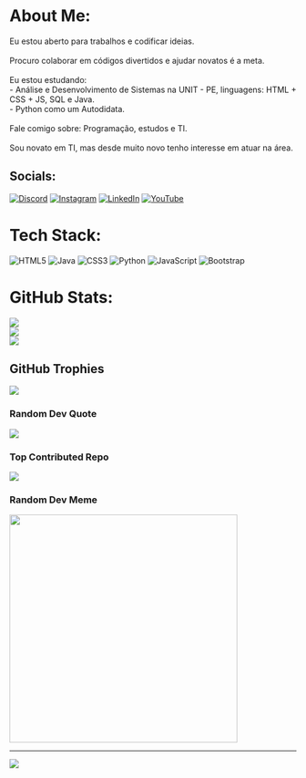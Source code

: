 # About Me:
Eu estou aberto para trabalhos e codificar ideias.<br><br>Procuro colaborar em códigos divertidos e ajudar novatos é a meta.<br><br>Eu estou estudando:<br> - Análise e Desenvolvimento de Sistemas na UNIT - PE, linguagens: HTML + CSS + JS, SQL e Java.<br> - Python como um Autodidata.<br><br>Fale comigo sobre: Programação, estudos e TI.<br><br>Sou novato em TI, mas desde muito novo tenho interesse em atuar na área.


## Socials:
[![Discord](https://img.shields.io/badge/Discord-%237289DA.svg?logo=discord&logoColor=white)](https://discord.gg/luxz_lima) [![Instagram](https://img.shields.io/badge/Instagram-%23E4405F.svg?logo=Instagram&logoColor=white)](https://instagram.com/le_luiz_) [![LinkedIn](https://img.shields.io/badge/LinkedIn-%230077B5.svg?logo=linkedin&logoColor=white)](https://linkedin.com/in/www.linkedin.com/in/lux-lima) [![YouTube](https://img.shields.io/badge/YouTube-%23FF0000.svg?logo=YouTube&logoColor=white)](https://youtube.com/@luizaugusto7127) 

# Tech Stack:
![HTML5](https://img.shields.io/badge/html5-%23E34F26.svg?style=flat-square&logo=html5&logoColor=white) ![Java](https://img.shields.io/badge/java-%23ED8B00.svg?style=flat-square&logo=openjdk&logoColor=white) ![CSS3](https://img.shields.io/badge/css3-%231572B6.svg?style=flat-square&logo=css3&logoColor=white) ![Python](https://img.shields.io/badge/typescript-%23007ACC.svg?style=flat-square&logo=typescript&logoColor=white) ![JavaScript](https://img.shields.io/badge/-Arduino-00979D?style=flat-square&logo=Arduino&logoColor=white) ![Bootstrap](https://img.shields.io/badge/web3.js-F16822?style=flat-square&logo=web3.js&logoColor=white)

# GitHub Stats:
![](https://github-readme-stats.vercel.app/api?username=Louiexz&theme=dark&hide_border=false&include_all_commits=true&count_private=true)<br/>
![](https://github-readme-streak-stats.herokuapp.com/?user=Louiexz&theme=dark&hide_border=false)<br/>
![](https://github-readme-stats.vercel.app/api/top-langs/?username=Louiexz&theme=dark&hide_border=false&include_all_commits=true&count_private=true&layout=compact)

## GitHub Trophies
![](https://github-profile-trophy.vercel.app/?username=Louiexz&theme=radical&no-frame=false&no-bg=true&margin-w=4)

### Random Dev Quote
![](https://quotes-github-readme.vercel.app/api?type=horizontal&theme=tokyonight)

### Top Contributed Repo
![](https://github-contributor-stats.vercel.app/api?username=Louiexz&limit=5&theme=dark&combine_all_yearly_contributions=true)

### Random Dev Meme
<img src='https://randommeme-five.vercel.app/' style="height: 400px;"/>

---
[![](https://visitcount.itsvg.in/api?id=Louiexz&icon=7&color=8)](https://visitcount.itsvg.in)

  
<!-- Proudly created with GPRM ( https://gprm.itsvg.in ) -->
